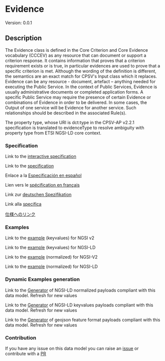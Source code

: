 # Evidence
Version: 0.0.1

## Description 

The Evidence class is defined in the Core Criterion and Core Evidence vocabulary (CCCEV) as any resource that can document or support a criterion response. It contains information that proves that a criterion requirement exists or is true, in particular evidences are used to prove that a specific criterion is met. Although the wording of the definition is different, the semantics are an exact match for CPSV's Input class which it replaces. Evidence can be any resource - document, artefact – anything needed for executing the Public Service. In the context of Public Services, Evidence is usually administrative documents or completed application forms. A specific Public Service may require the presence of certain Evidence or combinations of Evidence in order to be delivered. In some cases, the Output of one service will be Evidence for another service. Such relationships should be described in the associated Rule(s).

The property type, whose URI is dct:type in the CPSV-AP v2.2.1 specification is translated to evidenceType to resolve ambiguity with property type from ETSI NGSI-LD core context.
### Specification

Link to the [interactive specification](https://swagger.lab.fiware.org/?url=https://smart-data-models.github.io/dataModel.CPSV-AP/Evidence/swagger.yaml)

Link to the [specification](https://github.com/smart-data-models/dataModel.CPSV-AP/blob/master/Evidence/doc/spec.md)

Enlace a la [Especificación en español](https://github.com/smart-data-models/dataModel.CPSV-AP/blob/master/Evidence/doc/spec_ES.md)

Lien vers le [spécification en français](https://github.com/smart-data-models/dataModel.CPSV-AP/blob/master/Evidence/doc/spec_FR.md)

Link zur [deutschen Spezifikation](https://github.com/smart-data-models/dataModel.CPSV-AP/blob/master/Evidence/doc/spec_DE.md)

Link alla [specifica](https://github.com/smart-data-models/dataModel.CPSV-AP/blob/master/Evidence/doc/spec_IT.md)

[仕様へのリンク](https://github.com/smart-data-models/dataModel.CPSV-AP/blob/master/Evidence/doc/spec_JA.md)
### Examples

Link to the [example](https://smart-data-models.github.io/dataModel.CPSV-AP/Evidence/examples/example.json) (keyvalues) for NGSI v2

Link to the [example](https://smart-data-models.github.io/dataModel.CPSV-AP/Evidence/examples/example.jsonld) (keyvalues) for NGSI-LD

Link to the [example](https://smart-data-models.github.io/dataModel.CPSV-AP/Evidence/examples/example-normalized.json) (normalized) for NGSI-V2

Link to the [example](https://smart-data-models.github.io/dataModel.CPSV-AP/Evidence/examples/example-normalized.jsonld) (normalized) for NGSI-LD
### Dynamic Examples generation

Link to the [Generator](https://smartdatamodels.org/extra/ngsi-ld_generator.php?schemaUrl=https://raw.githubusercontent.com/smart-data-models/dataModel.CPSV-AP/master/Evidence/schema.json&email=info@smartdatamodels.org) of NGSI-LD normalized payloads compliant with this data model. Refresh for new values

Link to the [Generator](https://smartdatamodels.org/extra/ngsi-ld_generator_keyvalues.php?schemaUrl=https://raw.githubusercontent.com/smart-data-models/dataModel.CPSV-AP/master/Evidence/schema.json&email=info@smartdatamodels.org) of NGSI-LD keyvalues payloads compliant with this data model. Refresh for new values

Link to the [Generator](https://smartdatamodels.org/extra/geojson_features_generator.php?schemaUrl=https://raw.githubusercontent.com/smart-data-models/dataModel.CPSV-AP/master/Evidence/schema.json&email=info@smartdatamodels.org) of geojson feature format payloads compliant with this data model. Refresh for new values
### Contribution

 If you have any issue on this data model you can raise an [issue](https://github.com/smart-data-models/dataModel.CPSV-AP/issues)  or contribute with a [PR](https://github.com/smart-data-models/dataModel.CPSV-AP/pulls)